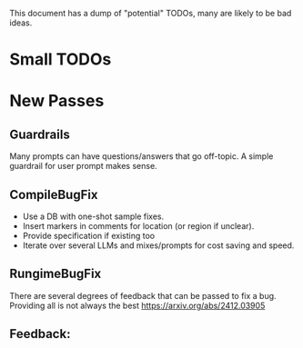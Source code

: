 
This document has a dump of "potential" TODOs, many are likely to be bad ideas.

# Small TODOs


# New Passes

## Guardrails

 Many prompts can have questions/answers that go off-topic. A simple guardrail for user prompt makes sense.

## CompileBugFix

 + Use a DB with one-shot sample fixes.
 + Insert markers in comments for location (or region if unclear).
 + Provide specification if existing too
 + Iterate over several LLMs and mixes/prompts for cost saving and speed.

## RungimeBugFix

 There are several degrees of feedback that can be passed to fix a bug. Providing all is not always the best https://arxiv.org/abs/2412.03905

 Feedback:
  -
